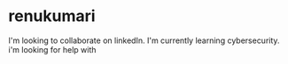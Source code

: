 # renukumari
I'm looking to collaborate on linkedIn.
I'm currently learning cybersecurity.
i'm looking for help with

